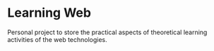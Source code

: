 # Learning Web
Personal project to store the practical aspects of theoretical learning activities of the web technologies.
